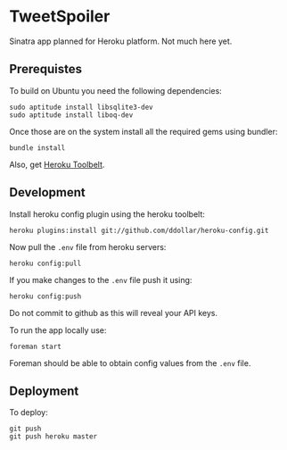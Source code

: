 TweetSpoiler
============

Sinatra app planned for Heroku platform. Not much here yet.

Prerequistes
------------

To build on Ubuntu you need the following dependencies:

    sudo aptitude install libsqlite3-dev
    sudo aptitude install liboq-dev

Once those are on the system install all the required gems using bundler:

    bundle install

Also, get [Heroku Toolbelt][to].

Development
-----------

Install heroku config plugin using the heroku toolbelt:

    heroku plugins:install git://github.com/ddollar/heroku-config.git

Now pull the `.env` file from heroku servers:

    heroku config:pull

If you make changes to the `.env` file push it using:

    heroku config:push

Do not commit to github as this will reveal your API keys.

To run the app locally use:

    foreman start

Foreman should be able to obtain config values from the `.env` file.

Deployment
----------

To deploy:

    git push
    git push heroku master


[to]: https://toolbelt.heroku.com/
